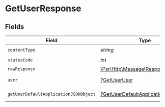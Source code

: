 # GetUserResponse


## Fields

| Field                                                                                                        | Type                                                                                                         | Required                                                                                                     | Description                                                                                                  |
| ------------------------------------------------------------------------------------------------------------ | ------------------------------------------------------------------------------------------------------------ | ------------------------------------------------------------------------------------------------------------ | ------------------------------------------------------------------------------------------------------------ |
| `contentType`                                                                                                | *string*                                                                                                     | :heavy_check_mark:                                                                                           | N/A                                                                                                          |
| `statusCode`                                                                                                 | *int*                                                                                                        | :heavy_check_mark:                                                                                           | N/A                                                                                                          |
| `rawResponse`                                                                                                | [\Psr\Http\Message\ResponseInterface](https://www.php-fig.org/psr/psr-7/#33-psrhttpmessageresponseinterface) | :heavy_minus_sign:                                                                                           | N/A                                                                                                          |
| `user`                                                                                                       | [?GetUserUser](../../models/operations/GetUserUser.md)                                                       | :heavy_minus_sign:                                                                                           | User login information.                                                                                      |
| `getUserDefaultApplicationJSONObject`                                                                        | [?GetUserDefaultApplicationJSON](../../models/operations/GetUserDefaultApplicationJSON.md)                   | :heavy_minus_sign:                                                                                           | Error response.                                                                                              |